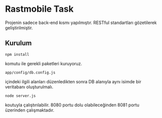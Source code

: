 # Rastmobile Task
Projenin sadece back-end kısmı yapılmıştır. RESTful standartları gözetilerek geliştirilmiştir.
## Kurulum
```
npm install
```
komutu ile gerekli paketleri kuruyoruz.
```
app/config/db.config.js
```
içindeki ilgili alanları düzenledikten sonra DB alanıyla aynı isimde bir veritabanı oluşturulmalı.

```
node server.js
```
koutuyla çalıştırılabilir. 8080 portu dolu olabileceğinden 8081 portu üzerinden çalışmaktadır.